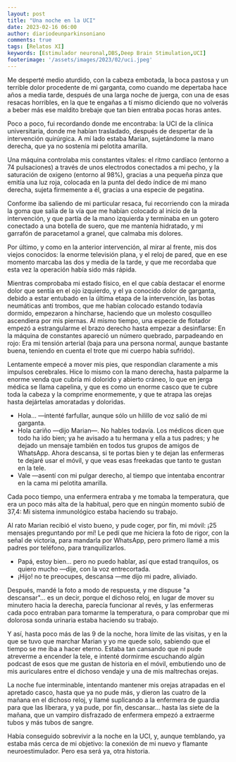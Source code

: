 ```yaml
---
layout: post
title: "Una noche en la UCI"
date: 2023-02-16 06:00
author: diariodeunparkinsoniano
comments: true
tags: [Relatos XI] 
keywords: [Estimulador neuronal,DBS,Deep Brain Stimulation,UCI]
footerimage: '/assets/images/2023/02/uci.jpeg'
---
```

Me desperté medio aturdido, con la cabeza embotada, la boca pastosa y un terrible dolor procedente de mi garganta, como cuando me depertaba hace años a media tarde, después de una larga noche de juerga, con una de esas resacas horribles, en la que te engañas a tí mismo diciendo que no volverás a beber más ese maldito brebaje que tan bien entraba pocas horas antes.

Poco a poco, fui recordando donde me encontraba: la UCI de la clínica universitaria, donde me habían trasladado, después de despertar de la intervención quirúrgica. A mí lado estaba Marian, sujetándome la mano derecha, que ya no sostenía mi pelotita amarilla.

Una máquina controlaba mis constantes vitales: el ritmo cardíaco (entorno a 74 pulsaciones) a través de unos electrodos conectados a mi pecho, y la saturación de oxigeno (entorno al 98%), gracias a una pequeña pinza que emitía una luz roja, colocada en la punta del dedo índice de mi mano derecha, sujeta firmemente a él, gracias a una especie de pegatina.

Conforme iba saliendo de mi particular resaca, fui recorriendo con la mirada la goma que salía de la vía que me habían colocado al inicio de la intervención, y que partía de la mano izquierda y terminaba en un gotero conectado a una botella de suero, que me mantenía hidratado, y mi garrafón de paracetamol a granel, que calmaba mis dolores.

Por último, y como en la anterior intervención, al mirar al frente, mis dos viejos conocidos: la enorme televisión plana, y el reloj de pared, que en ese momento marcaba las dos y media de la tarde, y que me recordaba que esta vez la operación había sido más rápida.

Mientras comprobaba mi estado físico, en el que cabía destacar el enorme dolor que sentía en el ojo izquierdo, y el ya conocido dolor de garganta, debido a estar entubado en la última etapa de la intervención, las botas neumáticas anti trombos, que me habían colocado estando todavía dormido, empezaron a hincharse, haciendo que un molesto cosquilleo ascendiera por mis piernas. Al mismo tiempo, una especie de flotador empezó a estrangularme el brazo derecho hasta empezar a desinflarse: En la máquina de constantes apareció un número quebrado, parpadeando en rojo: Era mi tensión arterial (baja para una persona normal, aunque bastante buena, teniendo en cuenta el trote que mi cuerpo había sufrido).

Lentamente empecé a mover mis pies, que respondían claramente a mis impulsos cerebrales. Hice lo mismo con la mano derecha, hasta palparme la enorme venda que cubría mi dolorido y abierto cráneo, lo que en jerga médica se llama capelina, y que es como un enorme casco que te cubre toda la cabeza y la comprime enormemente, y que te atrapa las orejas hasta dejártelas amoratadas y doloridas.

- Hola... —intenté farfullar, aunque sólo un hilillo de voz salió de mi garganta.
- Hola cariño —dijo Marian—. No hables todavía. Los médicos dicen que todo ha ido bien; ya he avisado a tu hermana y ella a tus padres; y he dejado un mensaje también en todos tus grupos de amigos de WhatsApp. Ahora descansa, si te portas bien y te dejan las enfermeras te dejaré usar el móvil, y que veas esas freekadas que tanto te gustan en la tele.
- Vale —asentí con mi pulgar derecho, al tiempo que intentaba encontrar en la cama mi pelotita amarilla.

Cada poco tiempo, una enfermera entraba y me tomaba la temperatura, que era un poco más alta de la habitual, pero que en ningún momento subió de 37,4: Mi sistema inmunológico estaba haciendo su trabajo.

Al rato Marian recibió el visto bueno, y pude coger, por fín, mi móvil: ¡25 mensajes preguntando por mí!
Le pedí que me hiciera la foto de rigor, con la señal de victoria, para mandarla por WhatsApp, pero primero llamé a mis padres por teléfono, para tranquilizarlos.

- Papá, estoy bien... pero no puedo hablar, así que estad tranquilos, os quiero mucho —dije, con la voz entrecortada.
- ¡Hijo! no te preocupes, descansa —me dijo mi padre, aliviado.

Después, mandé la foto a modo de respuesta, y me dispuse "a descansar"... es un decir, porque  el dichoso reloj, en lugar de mover su minutero hacia la derecha, parecía funcionar al revés, y las enfermeras cada poco entraban para tomarme la temperatura, o para comprobar que mi dolorosa sonda urinaria estaba haciendo su trabajo.

Y así, hasta poco más de las 9 de la noche, hora límite de las visitas, y en la que se tuvo que marchar Marian y yo me quede solo, sabiendo que el tiempo se me iba a hacer eterno. Estaba tan cansando que ni pude atreverme a encender la tele, e intenté dormirme escuchando algún podcast de esos que me gustan de historia en el móvil, embutiendo uno de mis auriculares entre el dichoso vendaje y una de mis maltrechas orejas.

La noche fue interminable, intentando mantener mis orejas atrapadas en el apretado casco, hasta que ya no pude más, y dieron las cuatro de la mañana en el dichoso reloj, y llamé suplicando a la enfermera de guardia para que las liberara, y ya pude, por fin, descansar... hasta las siete de la mañana, que un vampiro disfrazado de enfermera empezó a extraerme tubos y más tubos de sangre.

Había conseguido sobrevivir a la noche en la UCI, y, aunque temblando, ya estaba más cerca de mi objetivo: la conexión de mi nuevo y flamante neuroestimulador. 
Pero esa será ya, otra historia.















